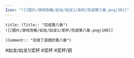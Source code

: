 ```yaml
---
Icon: "![[图片/游戏攻略/如龙/如龙1/奖杯/完成第八章.png|30]]"
---
```

```ad-common-bronze-trophy
title: (Title:: "完成第八章")
![[图片/游戏攻略/如龙/如龙1/奖杯/完成第八章.png|100]]

(Comment:: "完成了遊戲的第八章")
```

#如龙/如龙1/奖杯 #奖杯 #奖杯/铜
